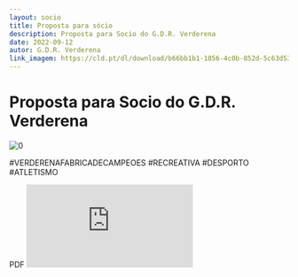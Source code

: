 ```yaml
---
layout: socio
title: Proposta para sócio
description: Proposta para Socio do G.D.R. Verderena
date: 2022-09-12
autor: G.D.R. Verderena
link_imagem: https://cld.pt/dl/download/b66bb1b1-1856-4c0b-852d-5c63d53812f4/prop_socio_verderena_v3.jpg
---
```



# Proposta para Socio do G.D.R. Verderena

![0](https://cld.pt/dl/download/b66bb1b1-1856-4c0b-852d-5c63d53812f4/prop_socio_verderena_v3.jpg)

#VERDERENAFABRICADECAMPEOES #RECREATIVA #DESPORTO #ATLETISMO

PDF ![pdf](https://cld.pt/dl/download/603cf0bc-84b8-43fb-aac1-23bc5f72ef23/prop_socio_verderena.pdf)
